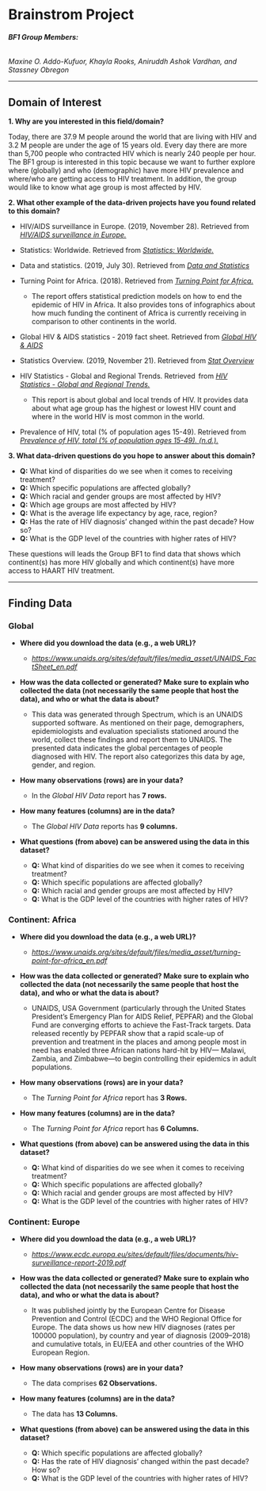 # Brainstrom Project

###### **BF1 Group Members:**
 _Maxine O. Addo-Kufuor, Khayla Rooks, Aniruddh Ashok Vardhan, and Stassney Obregon_

- - -

## Domain of Interest
**1. Why are you interested in this field/domain?**

Today, there are 37.9 M people around the world that are living with HIV and 3.2 M people are under the age of 15 years old. Every day there are more than 5,700 people who contracted HIV which is nearly 240 people per hour. The BF1 group is interested in this topic because we want to further explore where (globally) and who (demographic) have more HIV prevalence and where/who are getting access to HIV treatment. In addition, the group would like to know what age group is most affected by HIV.

**2. What other example of the data-driven projects have you found related to this domain?**

- HIV/AIDS surveillance in Europe. (2019, November 28). Retrieved from _[HIV/AIDS surveillance in Europe.](https://www.ecdc.europa.eu/sites/default/files/documents/hiv-surveillance-report-2019.pdf)_

- Statistics: Worldwide. Retrieved from _[Statistics: Worldwide.](http://www.amfar.org/worldwide-aids-stats/)_

- Data and statistics. (2019, July 30). Retrieved from _[Data and Statistics](https://www.who.int/hiv/data/en/)_

- Turning Point for Africa. (2018). Retrieved from _[Turning Point for Africa.](https://www.unaids.org/sites/default/files/media_asset/turning-point-for-africa_en.pdf)_
   - The report offers statistical prediction models on how to end the epidemic of HIV in Africa. It also provides tons of infographics about how much funding the continent of Africa is currently receiving in comparison to other continents in the world.


- Global HIV & AIDS statistics - 2019 fact sheet. Retrieved from _[Global HIV & AIDS](https://www.unaids.org/sites/default/files/media_asset/UNAIDS_FactSheet_en.pdf)_

- Statistics Overview. (2019, November 21). Retrieved from _[Stat Overview](https://www.cdc.gov/hiv/statistics/overview/index.html)_

- HIV Statistics - Global and Regional Trends. Retrieved   from _[HIV Statistics - Global and Regional Trends.](https://data.unicef.org/topic/hivaids/global-regional-trends/)_
   - This report is about global and local trends of HIV. It provides data about what age group has the highest or lowest HIV count and where in the world HIV is most common in the world.


- Prevalence of HIV, total (% of population ages 15-49). Retrieved from _[Prevalence of HIV, total (% of population ages 15-49). (n.d.).](https://data.worldbank.org/indicator/SH.DYN.AIDS.ZS)_

**3. What data-driven questions do you hope to answer about this domain?**

- **Q:** What kind of disparities do we see when it comes to receiving treatment?
- **Q:** Which specific populations are affected globally?
- **Q:** Which racial and gender groups are most affected by HIV?
- **Q:** Which age groups are most affected by HIV?
- **Q:** What is the average life expectancy by age, race, region?
- **Q:** Has the rate of HIV diagnosis’  changed within the past decade? How so?
- **Q:** What is the GDP level of the countries with higher rates of HIV?  

These questions will leads the Group BF1 to find data that shows which continent(s) has more HIV globally and which continent(s) have more access to HAART HIV treatment.

- - -

## Finding Data

### Global

- **Where did you download the data (e.g., a web URL)?**
  - _https://www.unaids.org/sites/default/files/media_asset/UNAIDS_FactSheet_en.pdf_

- **How was the data collected or generated? Make sure to explain who collected the data (not necessarily the same people that host the data), and who or what the data is about?**
  - This data was generated through Spectrum, which is an UNAIDS supported software. As mentioned on their page, demographers, epidemiologists and evaluation specialists stationed around the world, collect these findings and report them to UNAIDS. The presented data indicates the global percentages of people diagnosed with HIV. The report also categorizes this data by age, gender, and region.

- **How many observations (rows) are in your data?**
   - In the _Global HIV Data_ report  has  **7 rows.**

- **How many features (columns) are in the data?**
  - The _Global HIV Data_ reports has **9 columns.**

- **What questions (from above) can be answered using the data in this dataset?**
   - **Q:** What kind of disparities do we see when it comes to receiving treatment?
   - **Q:** Which specific populations are affected globally?
   - **Q:** Which racial and gender groups are most affected by HIV?
   - **Q:** What is the GDP level of the countries with higher rates of HIV?

### Continent: Africa
- **Where did you download the data (e.g., a web URL)?**
  - _https://www.unaids.org/sites/default/files/media_asset/turning-point-for-africa_en.pdf_

- **How was the data collected or generated? Make sure to explain who collected the data (not necessarily the same people that host the data), and who or what the data is about?**
  - UNAIDS, USA Government (particularly through the United States President’s Emergency Plan for AIDS Relief, PEPFAR) and the Global Fund are converging efforts to achieve the Fast-Track targets. Data released recently by PEPFAR show that a rapid scale-up of prevention and treatment in the places and among people most in need has enabled three African nations hard-hit by HIV— Malawi, Zambia, and Zimbabwe—to begin controlling their epidemics in adult populations.

- **How many observations (rows) are in your data?**
  - The _Turning Point for Africa_ report has **3 Rows.**

- **How many features (columns) are in the data?**
  - The _Turning Point for Africa_ report has **6 Columns.**

- **What questions (from above) can be answered using the data in this dataset?**
  - **Q:** What kind of disparities do we see when it comes to receiving treatment?
  - **Q:** Which specific populations are affected globally?
  - **Q:** Which racial and gender groups are most affected by HIV?
  - **Q:** What is the GDP level of the countries with higher rates of HIV?

### Continent: Europe
- **Where did you download the data (e.g., a web URL)?**
  - _https://www.ecdc.europa.eu/sites/default/files/documents/hiv-surveillance-report-2019.pdf_

- **How was the data collected or generated? Make sure to explain who collected the data (not necessarily the same people that host the data), and who or what the data is about?**
  - It was published jointly by the European Centre for Disease Prevention and Control (ECDC) and the WHO Regional Office for Europe. The data shows us how new HIV diagnoses (rates per 100000 population), by country and year of diagnosis (2009–2018) and cumulative totals, in EU/EEA and other countries of the WHO European Region.

- **How many observations (rows) are in your data?**
  - The data comprises **62 Observations.**

- **How many features (columns) are in the data?**
  - The data has **13 Columns.**

- **What questions (from above) can be answered using the data in this dataset?**
  - **Q:** Which specific populations are affected globally?
  - **Q:** Has the rate of HIV diagnosis’  changed within the past decade? How so?
  - **Q:** What is the GDP level of the countries with higher rates of HIV?  
